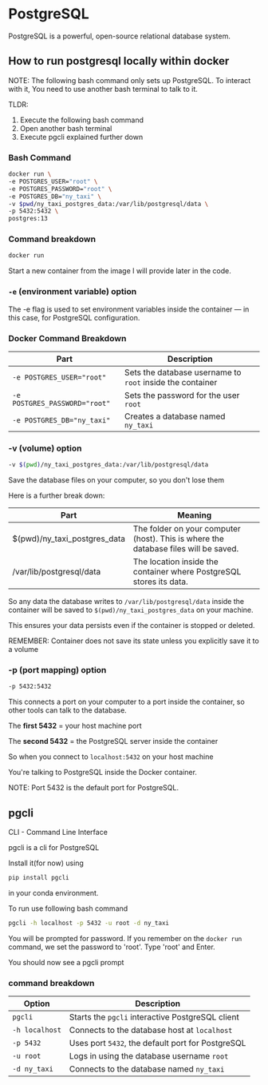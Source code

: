 # PostgreSQL

PostgreSQL is a powerful, open-source relational database system.

## How to run postgresql locally within docker

NOTE: The following bash command only sets up PostgreSQL. To interact with it, You need to use another bash terminal to talk to it.

TLDR:
1. Execute the following bash command
2. Open another bash terminal
3. Execute pgcli explained further down

### Bash Command

```bash
docker run \
-e POSTGRES_USER="root" \
-e POSTGRES_PASSWORD="root" \
-e POSTGRES_DB="ny_taxi" \
-v $pwd/ny_taxi_postgres_data:/var/lib/postgresql/data \
-p 5432:5432 \
postgres:13
```

### Command breakdown
```bash
docker run
```
Start a new container from the image I will provide later in the code.

### `-e` (environment variable) option
The -e flag is used to set environment variables inside the container — in this case, for PostgreSQL configuration.

### Docker Command Breakdown

| Part | Description |
|------|-------------|
| `-e POSTGRES_USER="root"` | Sets the database username to `root` inside the container |
| `-e POSTGRES_PASSWORD="root"` | Sets the password for the user `root` |
| `-e POSTGRES_DB="ny_taxi"` | Creates a database named `ny_taxi` |

### -v (volume) option
``` bash
-v $(pwd)/ny_taxi_postgres_data:/var/lib/postgresql/data	
```
Save the database files on your computer, so you don't lose them

Here is a further break down:

| Part |	Meaning |
|------|------------|
| $(pwd)/ny_taxi_postgres_data |	The folder on your computer (host). This is where the database files will be saved. |
| /var/lib/postgresql/data	| The location inside the container where PostgreSQL stores its data. |

So any data the database writes to `/var/lib/postgresql/data` inside the container will be saved to `$(pwd)/ny_taxi_postgres_data` on your machine.

This ensures your data persists even if the container is stopped or deleted.

REMEMBER: Container does not save its state unless you explicitly save it to a volume

### -p (port mapping) option
```bash
-p 5432:5432
```
This connects a port on your computer to a port inside the container, so other tools can talk to the database.

The **first 5432** = your host machine port

The **second 5432** = the PostgreSQL server inside the container

So when you connect to
`
localhost:5432
`
on your host machine

You're talking to PostgreSQL inside the Docker container.

NOTE: Port 5432 is the default port for PostgreSQL.


## pgcli

CLI - Command Line Interface

pgcli is a cli for PostgreSQL

Install it(for now) using
```bash
pip install pgcli
```
in your conda environment.

To run use following bash command

```bash
pgcli -h localhost -p 5432 -u root -d ny_taxi
```

You will be prompted for password. If you remember on the `docker run` command, we set the password to 'root'. Type 'root' and Enter.

You should now see a pgcli prompt

### command breakdown
| Option         | Description                                            |
|----------------|--------------------------------------------------------|
| `pgcli`        | Starts the `pgcli` interactive PostgreSQL client       |
| `-h localhost` | Connects to the database host at `localhost`           |
| `-p 5432`      | Uses port `5432`, the default port for PostgreSQL      |
| `-u root`      | Logs in using the database username `root`             |
| `-d ny_taxi`   | Connects to the database named `ny_taxi`               |

